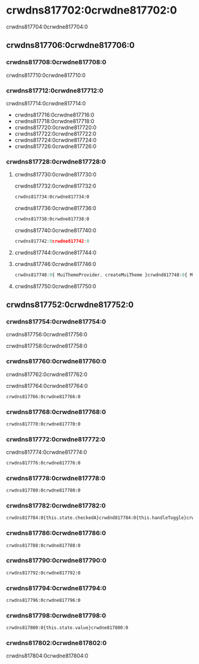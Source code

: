 # crwdns817702:0crwdne817702:0

<p class="description">crwdns817704:0crwdne817704:0</p>

## crwdns817706:0crwdne817706:0

### crwdns817708:0crwdne817708:0

crwdns817710:0crwdne817710:0

### crwdns817712:0crwdne817712:0

crwdns817714:0crwdne817714:0

- crwdns817716:0crwdne817716:0
- crwdns817718:0crwdne817718:0
- crwdns817720:0crwdne817720:0
- crwdns817722:0crwdne817722:0
- crwdns817724:0crwdne817724:0
- crwdns817726:0crwdne817726:0

### crwdns817728:0crwdne817728:0

1. crwdns817730:0crwdne817730:0
    
    crwdns817732:0crwdne817732:0
    
    ```sh
    crwdns817734:0crwdne817734:0
    ```
    
    crwdns817736:0crwdne817736:0
    
    ```sh
    crwdns817738:0crwdne817738:0
    ```
    
    crwdns817740:0crwdne817740:0
    
    ```js
    crwdns817742:0crwdne817742:0
    ```

2. crwdns817744:0crwdne817744:0

3. crwdns817746:0crwdne817746:0
    
    ```jsx
    crwdns817748:0{ MuiThemeProvider, createMuiTheme }crwdnd817748:0{ MuiThemeProvider as V0MuiThemeProvider}crwdnd817748:0{theme}crwdnd817748:0{themeV0}crwdne817748:0
    ```

4. crwdns817750:0crwdne817750:0

## crwdns817752:0crwdne817752:0

### crwdns817754:0crwdne817754:0

crwdns817756:0crwdne817756:0

crwdns817758:0crwdne817758:0

### crwdns817760:0crwdne817760:0

crwdns817762:0crwdne817762:0

crwdns817764:0crwdne817764:0

```diff
crwdns817766:0crwdne817766:0
```

### crwdns817768:0crwdne817768:0

```diff
crwdns817770:0crwdne817770:0
```

### crwdns817772:0crwdne817772:0

crwdns817774:0crwdne817774:0

```diff
crwdns817776:0crwdne817776:0
```

### crwdns817778:0crwdne817778:0

```diff
crwdns817780:0crwdne817780:0
```

### crwdns817782:0crwdne817782:0

```diff
crwdns817784:0{this.state.checkedA}crwdnd817784:0{this.handleToggle}crwdnd817784:0{this.state.checkedA}crwdnd817784:0{this.handleSwitch}crwdne817784:0
```

### crwdns817786:0crwdne817786:0

```diff
crwdns817788:0crwdne817788:0
```

### crwdns817790:0crwdne817790:0

```diff
crwdns817792:0crwdne817792:0
```

### crwdns817794:0crwdne817794:0

```diff
crwdns817796:0crwdne817796:0
```

### crwdns817798:0crwdne817798:0

```diff
crwdns817800:0{this.state.value}crwdne817800:0
```

### crwdns817802:0crwdne817802:0

crwdns817804:0crwdne817804:0